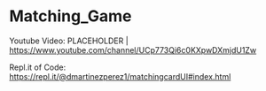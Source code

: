 # Matching_Game

Youtube Video: PLACEHOLDER | https://www.youtube.com/channel/UCp773Qi6c0KXpwDXmjdU1Zw

Repl.it of Code: https://repl.it/@dmartinezperez1/matchingcardUI#index.html
